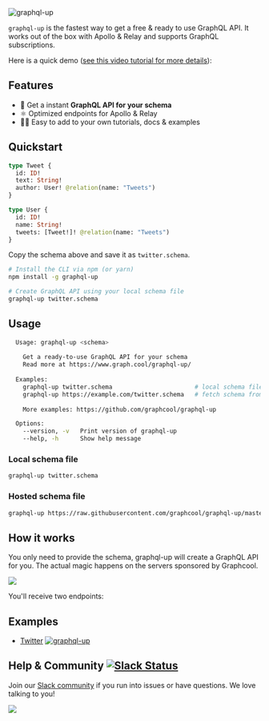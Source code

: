 ![graphql-up](http://static.graph.cool.s3.amazonaws.com/images/graphql-up-light.svg)

`graphql-up` is the fastest way to get a free & ready to use GraphQL API. It works out of the box with Apollo & Relay and supports GraphQL subscriptions.

Here is a quick demo ([see this video tutorial for more details](https://www.youtube.com/watch?v=kWS7SGcp7cY)):

<!-- ![](./resources/preview.gif) -->

## Features

* 🚀 Get a instant **GraphQL API for your schema**
* ⚛️ Optimized endpoints for Apollo & Relay
* 👨‍🏫 Easy to add to your own tutorials, docs & examples


## Quickstart

```graphql
type Tweet {
  id: ID!
  text: String!
  author: User! @relation(name: "Tweets")
}

type User {
  id: ID!
  name: String!
  tweets: [Tweet!]! @relation(name: "Tweets")
}
```

Copy the schema above and save it as `twitter.schema`.

```sh
# Install the CLI via npm (or yarn)
npm install -g graphql-up

# Create GraphQL API using your local schema file
graphql-up twitter.schema
```

## Usage

```sh
  Usage: graphql-up <schema>
  
    Get a ready-to-use GraphQL API for your schema
    Read more at https://www.graph.cool/graphql-up/
    
  Examples:
    graphql-up twitter.schema                       # local schema file
    graphql-up https://example.com/twitter.schema   # fetch schema from URL
    
    More examples: https://github.com/graphcool/graphql-up

  Options:
    --version, -v   Print version of graphql-up
    --help, -h      Show help message

```

### Local schema file

```sh
graphql-up twitter.schema
```

### Hosted schema file


```sh
graphql-up https://raw.githubusercontent.com/graphcool/graphql-up/master/examples/twitter.schema
```

## How it works

You only need to provide the schema, graphql-up will create a GraphQL API for you. The actual magic happens on the servers sponsored by Graphcool.

![](http://imgur.com/TOTGex5.png)

You'll receive two endpoints:



## Examples

* [Twitter](examples/twitter.schema) [![graphql-up](http://static.graph.cool/images/graphql-up.svg)](https://www.graph.cool/graphql-up/new?source=https://raw.githubusercontent.com/graphcool/graphql-up/master/examples/twitter.schema)



## Help & Community [![Slack Status](https://slack.graph.cool/badge.svg)](https://slack.graph.cool)

Join our [Slack community](http://slack.graph.cool/) if you run into issues or have questions. We love talking to you!

![](http://i.imgur.com/5RHR6Ku.png)